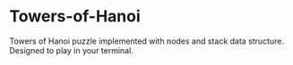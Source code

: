 # Towers-of-Hanoi
Towers of Hanoi puzzle implemented with nodes and stack data structure.
Designed to play in your terminal.
